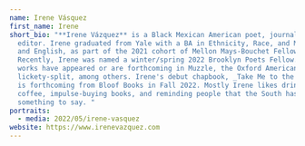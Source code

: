 ```yaml
---
name: Irene Vásquez
first_name: Irene
short_bio: "**Irene Vázquez** is a Black Mexican American poet, journalist, and
  editor. Irene graduated from Yale with a BA in Ethnicity, Race, and Migration
  and English, as part of the 2021 cohort of Mellon Mays-Bouchet Fellows.
  Recently, Irene was named a winter/spring 2022 Brooklyn Poets Fellow. Irene’s
  works have appeared or are forthcoming in Muzzle, the Oxford American, and the
  lickety-split, among others. Irene's debut chapbook, _Take Me to the Water_,
  is forthcoming from Bloof Books in Fall 2022. Mostly Irene likes drinking
  coffee, impulse-buying books, and reminding people that the South has
  something to say. "
portraits:
  - media: 2022/05/irene-vasquez
website: https://www.irenevazquez.com
---
```

